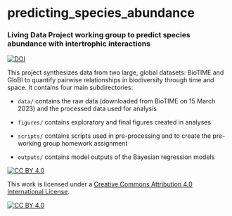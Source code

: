 # predicting_species_abundance
### Living Data Project working group to predict species abundance with intertrophic interactions
[![DOI](https://zenodo.org/badge/DOI/10.5281/zenodo.10048275.svg)](https://doi.org/10.5281/zenodo.10048275)

This project synthesizes data from two large, global datasets: BioTIME and GloBI to quantify pairwise relationships in biodiversity through time and space. It contains four main subdirectories:

-   `data/` contains the raw data (downloaded from BioTIME on 15 March 2023) and the processed data used for analysis

-   `figures/` contains exploratory and final figures created in analyses

-   `scripts/` contains scripts used in pre-processing and to create the pre-working group homework assignment

- `outputs/` contains model outputs of the Bayesian regression models

[![CC BY 4.0][cc-by-shield]][cc-by]

This work is licensed under a
[Creative Commons Attribution 4.0 International License][cc-by].

[![CC BY 4.0][cc-by-image]][cc-by]

[cc-by]: http://creativecommons.org/licenses/by/4.0/
[cc-by-image]: https://i.creativecommons.org/l/by/4.0/88x31.png
[cc-by-shield]: https://img.shields.io/badge/License-CC%20BY%204.0-lightgrey.svg
